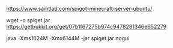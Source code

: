 
https://www.saintlad.com/spigot-minecraft-server-ubuntu/

wget -o spiget.jar https://getbukkit.org/get/07b1f67275b974c9478281346e652279

java -Xms1024M -Xmx6144M -jar spiget.jar nogui